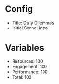 # Config
 - Title: Daily Dilemmas
 - Initial Scene: intro

# Variables
 - Resources: 100
 - Engagement: 100
 - Performance: 100
 - Total: 100

